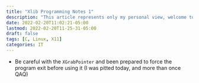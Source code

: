 ```yaml
---
title: "Xlib Programming Notes 1"
description: "This article represents only my personal view, welcome to leave a message to discuss"
date: 2022-02-20T11:02:21-05:00
lastmod: 2022-02-20T11-25-31-05:00
draft: false
tags: [C, Linux, X11]
categories: IT
---
```


- Be careful with the `XGrabPointer` and been prepared to force the program exit before using it (I was pitted today, and more than once QAQ)